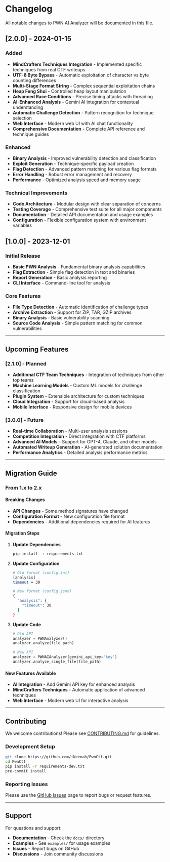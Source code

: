 # Changelog

All notable changes to PWN AI Analyzer will be documented in this file.

## [2.0.0] - 2024-01-15

### Added
- **MindCrafters Techniques Integration** - Implemented specific techniques from real CTF writeups
- **UTF-8 Byte Bypass** - Automatic exploitation of character vs byte counting differences
- **Multi-Stage Format String** - Complex sequential exploitation chains
- **Heap Feng Shui** - Controlled heap layout manipulation
- **Advanced Race Conditions** - Precise timing attacks with threading
- **AI-Enhanced Analysis** - Gemini AI integration for contextual understanding
- **Automatic Challenge Detection** - Pattern recognition for technique selection
- **Web Interface** - Modern web UI with AI chat functionality
- **Comprehensive Documentation** - Complete API reference and technique guides

### Enhanced
- **Binary Analysis** - Improved vulnerability detection and classification
- **Exploit Generation** - Technique-specific payload creation
- **Flag Detection** - Advanced pattern matching for various flag formats
- **Error Handling** - Robust error management and recovery
- **Performance** - Optimized analysis speed and memory usage

### Technical Improvements
- **Code Architecture** - Modular design with clear separation of concerns
- **Testing Coverage** - Comprehensive test suite for all major components
- **Documentation** - Detailed API documentation and usage examples
- **Configuration** - Flexible configuration system with environment variables

## [1.0.0] - 2023-12-01

### Initial Release
- **Basic PWN Analysis** - Fundamental binary analysis capabilities
- **Flag Extraction** - Simple flag detection in text and binaries
- **Report Generation** - Basic analysis reporting
- **CLI Interface** - Command-line tool for analysis

### Core Features
- **File Type Detection** - Automatic identification of challenge types
- **Archive Extraction** - Support for ZIP, TAR, GZIP archives
- **Binary Analysis** - Basic vulnerability scanning
- **Source Code Analysis** - Simple pattern matching for common vulnerabilities

---

## Upcoming Features

### [2.1.0] - Planned
- **Additional CTF Team Techniques** - Integration of techniques from other top teams
- **Machine Learning Models** - Custom ML models for challenge classification
- **Plugin System** - Extensible architecture for custom techniques
- **Cloud Integration** - Support for cloud-based analysis
- **Mobile Interface** - Responsive design for mobile devices

### [3.0.0] - Future
- **Real-time Collaboration** - Multi-user analysis sessions
- **Competition Integration** - Direct integration with CTF platforms
- **Advanced AI Models** - Support for GPT-4, Claude, and other models
- **Automated Writeup Generation** - AI-generated solution documentation
- **Performance Analytics** - Detailed analysis performance metrics

---

## Migration Guide

### From 1.x to 2.x

#### Breaking Changes
- **API Changes** - Some method signatures have changed
- **Configuration Format** - New configuration file format
- **Dependencies** - Additional dependencies required for AI features

#### Migration Steps
1. **Update Dependencies**
   ```bash
   pip install -r requirements.txt
   ```

2. **Update Configuration**
   ```bash
   # Old format (config.ini)
   [analysis]
   timeout = 30
   
   # New format (config.json)
   {
     "analysis": {
       "timeout": 30
     }
   }
   ```

3. **Update Code**
   ```python
   # Old API
   analyzer = PWNAnalyzer()
   analyzer.analyze(file_path)
   
   # New API
   analyzer = PWNAIAnalyzer(gemini_api_key="key")
   analyzer.analyze_single_file(file_path)
   ```

#### New Features Available
- **AI Integration** - Add Gemini API key for enhanced analysis
- **MindCrafters Techniques** - Automatic application of advanced techniques
- **Web Interface** - Modern web UI for interactive analysis

---

## Contributing

We welcome contributions! Please see [CONTRIBUTING.md](CONTRIBUTING.md) for guidelines.

### Development Setup
```bash
git clone https://github.com/iNeenah/PwnCtf.git
cd PwnCtf
pip install -r requirements-dev.txt
pre-commit install
```

### Reporting Issues
Please use the [GitHub Issues](https://github.com/iNeenah/PwnCtf/issues) page to report bugs or request features.

---

## Support

For questions and support:
- **Documentation** - Check the `docs/` directory
- **Examples** - See `examples/` for usage examples
- **Issues** - Report bugs on GitHub
- **Discussions** - Join community discussions